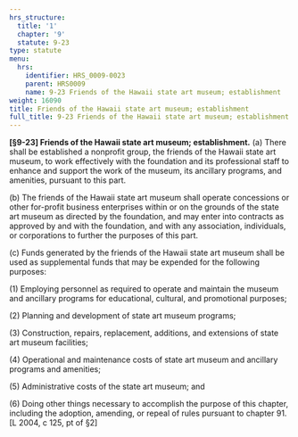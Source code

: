 ```yaml
---
hrs_structure:
  title: '1'
  chapter: '9'
  statute: 9-23
type: statute
menu:
  hrs:
    identifier: HRS_0009-0023
    parent: HRS0009
    name: 9-23 Friends of the Hawaii state art museum; establishment
weight: 16090
title: Friends of the Hawaii state art museum; establishment
full_title: 9-23 Friends of the Hawaii state art museum; establishment
---
```

**[§9-23] Friends of the Hawaii state art museum; establishment.** (a) There shall be established a nonprofit group, the friends of the Hawaii state art museum, to work effectively with the foundation and its professional staff to enhance and support the work of the museum, its ancillary programs, and amenities, pursuant to this part.

(b) The friends of the Hawaii state art museum shall operate concessions or other for-profit business enterprises within or on the grounds of the state art museum as directed by the foundation, and may enter into contracts as approved by and with the foundation, and with any association, individuals, or corporations to further the purposes of this part.

(c) Funds generated by the friends of the Hawaii state art museum shall be used as supplemental funds that may be expended for the following purposes:

(1) Employing personnel as required to operate and maintain the museum and ancillary programs for educational, cultural, and promotional purposes;

(2) Planning and development of state art museum programs;

(3) Construction, repairs, replacement, additions, and extensions of state art museum facilities;

(4) Operational and maintenance costs of state art museum and ancillary programs and amenities;

(5) Administrative costs of the state art museum; and

(6) Doing other things necessary to accomplish the purpose of this chapter, including the adoption, amending, or repeal of rules pursuant to chapter 91\. [L 2004, c 125, pt of §2]